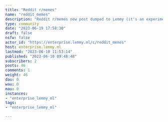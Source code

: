 ```yaml
---
title: "Reddit r/memes" 
name: "reddit_memes"
description: "Reddit r/memes new post dumped to Lemmy (it's an experiment)"
type: community
date: "2023-06-19 17:58:30"
draft: false
nsfw: false
actor_id: "https://enterprise.lemmy.ml/c/reddit_memes"
host: enterprise.lemmy.ml
lastmod: "2023-06-10 11:53:14"
published: "2023-06-10 09:48:48"
subscribers: 2
posts: 46
comments: 1
weight: 46
dau: 0
wau: 0
mau: 0
instances:
- "enterprise_lemmy_ml"
tags: 
- "enterprise_lemmy_ml"

---
```

